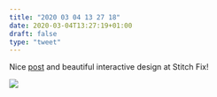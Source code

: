 ```yaml
---
title: "2020 03 04 13 27 18"
date: 2020-03-04T13:27:19+01:00
draft: false
type: "tweet"
---
```

Nice [post](https://cultivating-algos.stitchfix.com/) and beautiful interactive design at Stitch Fix!

![](/img/2020-03-04-13-27-20.png)
